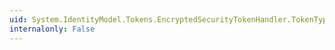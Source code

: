 ```yaml
---
uid: System.IdentityModel.Tokens.EncryptedSecurityTokenHandler.TokenType
internalonly: False
---
```

